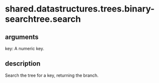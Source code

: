 # shared.datastructures.trees.binary-searchtree.search

## arguments

key: A numeric key.

## description

Search the tree for a key, returning the branch.